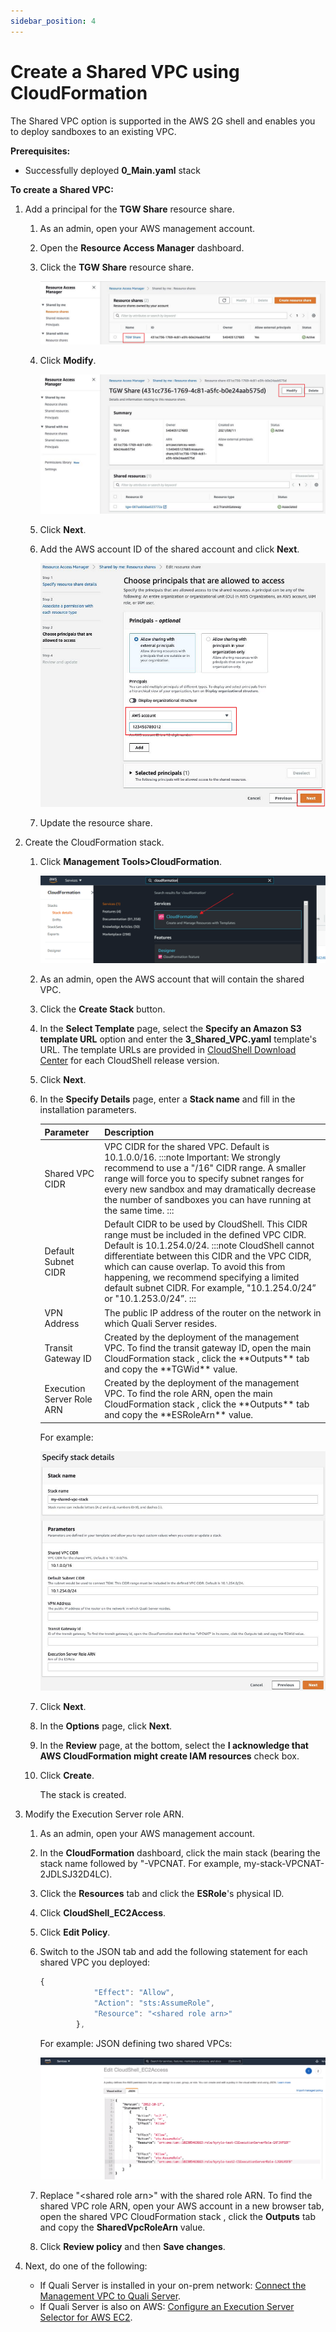 ```yaml
---
sidebar_position: 4
---
```


# Create a Shared VPC using CloudFormation

The Shared VPC option is supported in the AWS 2G shell and enables you to deploy sandboxes to an existing VPC.

**Prerequisites:**

- Successfully deployed **0_Main.yaml** stack

**To create a Shared VPC:**

1. Add a principal for the **TGW Share** resource share.
    
    1. As an admin, open your AWS management account.
    2. Open the **Resource Access Manager** dashboard.
    3. Click the **TGW Share** resource share.
        
        ![](/Images/Admin-Guide/AWS-deployment-type/ResourceAccessManager1.png)
        
    4. Click **Modify**.
        
        ![](/Images/Admin-Guide/AWS-deployment-type/ResourceAccessManager2.png)
        
    5. Click **Next**.
    6. Add the AWS account ID of the shared account and click **Next**.
        
        ![](/Images/Admin-Guide/AWS-deployment-type/ResourceAccessManager3.png)
        
    7. Update the resource share.
2. Create the CloudFormation stack.
    1. Click **Management Tools>CloudFormation**.
        
        ![](/Images/Admin-Guide/AWS-deployment-type/CloudFormationSection.png)
        
    2. As an admin, open the AWS account that will contain the shared VPC.
    3. Click the **Create Stack** button.
    4. In the **Select Template** page, select the **Specify an Amazon S3 template URL** option and enter the **3_Shared_VPC.yaml** template's URL. The template URLs are provided in [CloudShell Download Center](https://support.quali.com/hc/en-us/articles/231613247-Quali-s-Download-Center) for each CloudShell release version.
    5. Click **Next**.
    6. In the **Specify Details** page, enter a **Stack name** and fill in the installation parameters.
        
        <table>
            <thead>
                <tr>
                <th>Parameter</th>
                <th>Description</th>
                </tr>
            </thead>
            <tbody>
                <tr>
                    <td>Shared VPC CIDR</td>
                    <td>
                    VPC CIDR for the shared VPC. Default is 10.1.0.0/16.
        :::note Important:
        We strongly recommend to use a "/16" CIDR range. A smaller range will force you to specify subnet ranges for every new sandbox and may dramatically decrease the number of sandboxes you can have running at the same time.
        :::
                    </td>
                </tr>
                <tr>
                    <td>Default Subnet CIDR</td>
                    <td>
                    Default CIDR to be used by CloudShell. This CIDR range must be included in the defined VPC CIDR. Default is 10.1.254.0/24.
        :::note
        CloudShell cannot differentiate between this CIDR and the VPC CIDR, which can cause overlap. To avoid this from happening, we recommend specifying a limited default subnet CIDR. For example, "10.1.254.0/24” or "10.1.253.0/24”.
        :::
                    </td>
                </tr>
                <tr>
                    <td>VPN Address</td>
                    <td>The public IP address of the router on the network in which Quali Server resides.</td>
                </tr>
                <tr>
                    <td>Transit Gateway ID</td>
                    <td>Created by the deployment of the management VPC. To find the transit gateway ID, open the main CloudFormation stack , click the **Outputs** tab and copy the **TGWid** value.</td>
                </tr>
                <tr>
                    <td>Execution Server Role ARN</td>
                    <td>Created by the deployment of the management VPC. To find the role ARN, open the main CloudFormation stack , click the **Outputs** tab and copy the **ESRoleArn** value.</td>
                </tr>
            </tbody>
        </table>
        
        For example:
        
        ![](/Images/Admin-Guide/AWS-deployment-type/SharedVPCInstallationParams.png)
        
    1. Click **Next**.
    2. In the **Options** page, click **Next**.
    3. In the **Review** page, at the bottom, select the **I acknowledge that AWS CloudFormation might create IAM resources** check box.
    4.  Click **Create**.
        
        The stack is created.
        
1. Modify the Execution Server role ARN.
    1. As an admin, open your AWS management account.
    2. In the **CloudFormation** dashboard, click the main stack (bearing the stack name followed by "-VPCNAT. For example, my-stack-VPCNAT-2JDLSJ32D4LC).
    3. Click the **Resources** tab and click the **ESRole**'s physical ID.
    4. Click **CloudShell_EC2Access**.
    5. Click **Edit Policy**.
    6. Switch to the JSON tab and add the following statement for each shared VPC you deployed:
        
        ```javascript
        {
                    "Effect": "Allow",
                    "Action": "sts:AssumeRole",
                    "Resource": "<shared role arn>"
                },
        ```
        
        For example: JSON defining two shared VPCs:
        
        ![](/Images/Admin-Guide/AWS-deployment-type/SharedVPCJson.png)
        
    7. Replace "\<shared role arn\>" with the shared role ARN. To find the shared VPC role ARN, open your AWS account in a new browser tab, open the shared VPC CloudFormation stack , click the **Outputs** tab and copy the **SharedVpcRoleArn** value.
    8. Click **Review policy** and then **Save changes**.
2. Next, do one of the following:
    - If Quali Server is installed in your on-prem network: [Connect the Management VPC to Quali Server](./connect-the-management-vpc-to-quali-server.md).
    - If Quali Server is also on AWS: [Configure an Execution Server Selector for AWS EC2](./configure-an-execution-server-selector-for-aws-ec2.md).
